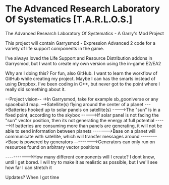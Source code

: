 # The Advanced Research Laboratory Of Systematics [T.A.R.L.O.S.]

The Advanced Research Laboratory Of Systematics - A Garry's Mod Project


This project will contain Garrysmod - Expression Advanced 2 code for a variety of life support components in the game.

I've always loved the Life Support and Resource Distribution addons 
in Garrysmod, but I want to create my own version using the in-game E2/EA2


Why am I doing this?
For fun, also GitHub. I want to learn the workflow of GitHub while creating my project. Maybe I can has the smarts instead of using Dropbox. I've been coding in C++, but never got to the point where I really did something about it.



--Project vision--
->In Garrysmod, take for example sb_gooniverse or any spacebuild map.
-->Satellite(s) flying around the center of a planet
--->Batteries hooked up to solar panels on satellite(s)
---->The "sun" is in a fixed point, according to the skybox
----->If solar panel is not facing the "sun" vector position, then its not generating the energy at full potential
------>If batteries are consuming more than panels are generating, it will not be able to send information between planets
------->Base on a planet will communicate with satellite, which will transfer messages around
-------->Base is powered by generators
--------->Generators can only run on resources found on arbitrary vector positions

----------->How many different components will I create?
            I dont know, until I get bored. I will try to make it as realistic as possible, but I we'll see how far I can stretch it
            

Updates? When I got time
